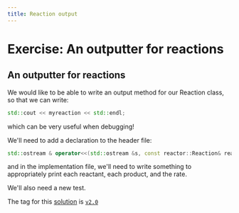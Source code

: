 ```yaml
---
title: Reaction output
---
```


Exercise: An outputter for reactions
====================================

An outputter for reactions
--------------------------

We would like to be able to write an output method for our Reaction class, so that we can write:

``` cpp
std::cout << myreaction << std::endl;
```

which can be very useful when debugging!

We'll need to add a declaration to the header file:

``` cpp
std::ostream & operator<<(std::ostream &s, const reactor::Reaction& reaction);
```

and in the implementation file, we'll need to write something to appropriately print each reactant, each product, and the rate.

We'll also need a new test.

The tag for this [solution](https://github.com/UCL/rsd-cppcourse-example/compare/v1.9...v2.0) is [`v2.0`](https://github.com/UCL/rsd-cppcourse-example/tree/v2.0)
